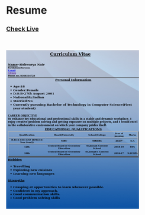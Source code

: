 # Resume

### [Check Live](https://AishwaryaNair687.github.io/Resume/)

<br>

!["Image"](resume.png)
